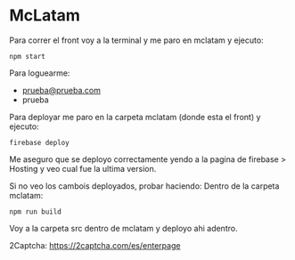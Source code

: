 # McLatam
Para correr el front voy a la terminal y me paro en mclatam y ejecuto:

```npm start```

Para loguearme:

* prueba@prueba.com
* prueba


Para deployar me paro en la carpeta mclatam (donde esta el front) y ejecuto:

```firebase deploy```

Me aseguro que se deployo correctamente yendo a la pagina de firebase > Hosting y veo cual fue la ultima version.

Si no veo los cambois deployados, probar haciendo:
Dentro de la carpeta mclatam:

```npm run build```

Voy a la carpeta src dentro de mclatam y deployo ahi adentro.

2Captcha: https://2captcha.com/es/enterpage 